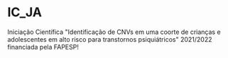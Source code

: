 # IC_JA
Iniciação Científica "Identificação de CNVs em uma coorte de crianças e adolescentes em alto risco para transtornos psiquiátricos" 2021/2022 financiada pela FAPESP!
